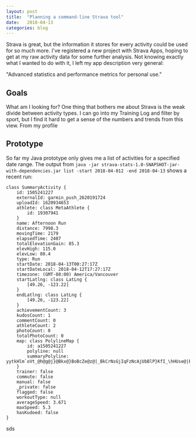 ```yaml
---
layout: post
title:  "Planning a command-line Strava tool"
date:   2018-04-13
categories: blog
---
```

Strava is great, but the information it stores for every activity could be used for so much more. I've registered a new project with Strava Apps, hoping to get at my raw activity data for some further analysis. Not knowing exactly what I wanted to do with it, I left my app description very general:

"Advanced statistics and performance metrics for personal use."

## Goals

What am I looking for? One thing that bothers me about Strava is the weak divide between activity types. I can go into my Training Log and filter by sport, but I find it hard to get a sense of the numbers and trends from this view. From my profile

## Prototype

So far my Java prototype only gives me a list of activities for a specified date range. The output from `java -jar strava-stats-1.0-SNAPSHOT-jar-with-dependencies.jar list -start 2018-04-012 -end 2018-04-13` shows a recent run:

```
class SummaryActivity {
    id: 1505241227
    externalId: garmin_push_2620191724
    uploadId: 1620934653
    athlete: class MetaAthlete {
        id: 19307941
    }
    name: Afternoon Run
    distance: 7998.3
    movingTime: 2179
    elapsedTime: 2407
    totalElevationGain: 85.3
    elevHigh: 115.0
    elevLow: 80.4
    type: Run
    startDate: 2018-04-13T00:27:17Z
    startDateLocal: 2018-04-12T17:27:17Z
    timezone: (GMT-08:00) America/Vancouver
    startLatlng: class LatLng {
        [49.26, -123.22]
    }
    endLatlng: class LatLng {
        [49.26, -123.22]
    }
    achievementCount: 3
    kudosCount: 1
    commentCount: 0
    athleteCount: 2
    photoCount: 0
    totalPhotoCount: 0
    map: class PolylineMap {
        id: a1505241227
        polyline: null
        summaryPolyline: yytkHlm`oVt_@h@g@j}@Bkx@}BoBcZe@z@|_BkCrNsGjIqFzNcAjUbBlP}KfI_\hHUse@|Eyi@vIw^v[yz@pAkXv@lBfBiB
    }
    trainer: false
    commute: false
    manual: false
    _private: false
    flagged: false
    workoutType: null
    averageSpeed: 3.671
    maxSpeed: 5.3
    hasKudoed: false
}
```

sds 